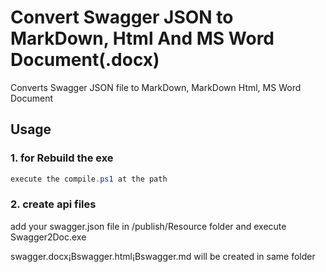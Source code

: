 # Convert Swagger JSON to MarkDown, Html And MS Word Document(.docx)
Converts Swagger JSON file to MarkDown, MarkDown Html, MS Word Document 

## Usage

### 1. for Rebuild the exe

```PowerShell
execute the compile.ps1 at the path
```
### 2. create api files
add your swagger.json file in /publish/Resource folder and execute Swagger2Doc.exe

swagger.docx¡Bswagger.html¡Bswagger.md will be created in same folder
